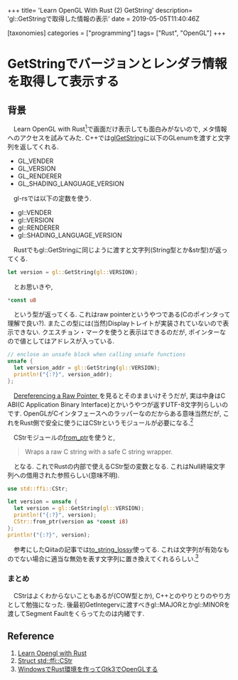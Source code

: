 +++
title= 'Learn OpenGL With Rust (2) GetString'
description= 'gl::GetStringで取得した情報の表示'
date = 2019-05-05T11:40:46Z

[taxonomies]
categories = ["programming"]
tags= ["Rust", "OpenGL"]
+++

# GetStringでバージョンとレンダラ情報を取得して表示する

## 背景

　Learn OpenGL with Rust[<sup>1</sup>](#ref-1)で画面だけ表示しても面白みがないので, メタ情報へのアクセスを試みてみた. C++では[glGetString](https://www.khronos.org/registry/OpenGL-Refpages/gl4/html/glGetString.xhtml)に以下のGLenumを渡すと文字列を返してくれる.

+ GL\_VENDER
+ GL\_VERSION
+ GL\_RENDERER
+ GL\_SHADING\_LANGUAGE\_VERSION

　gl-rsでは以下の定数を使う.

+ gl::VENDER
+ gl::VERSION
+ gl::RENDERER
+ gl::SHADING\_LANGUAGE\_VERSION

　Rustでもgl::GetStringに同じように渡すと文字列(String型とか&str型)が返ってくる.

```rust
let version = gl::GetString(gl::VERSION);
```  

　とお思いきや,

```rust
*const u8
```

　という型が返ってくる. これはraw pointerというやつである(Cのポインタって理解で良い?). またこの型には(当然)Displayトレイトが実装されていないので表示できない. クエスチョン・マークを使うと表示はできるのだが, ポインターなので値としてはアドレスが入っている.

```rust
// enclose an unsafe block when calling unsafe functions
unsafe {
  let version_addr = gl::GetString(gl::VERSION);
  println!("{:?}", version_addr);
};
```

　[Dereferencing a Raw Pointer
](https://doc.rust-lang.org/1.30.0/book/2018-edition/ch19-01-unsafe-rust.html#dereferencing-a-raw-pointer)を見るとそのままいけそうだが, 実は中身はC ABI(C Application Binary Interface)とかいうやつが返すUTF-8文字列らしいのです. OpenGLがCインタフェースへのラッパーなのだからある意味当然だが, これをRust側で安全に使うにはCStrというモジュールが必要になる.[<sup>2</sup>](#ref-2)

　CStrモジュールの[from\_ptr](https://doc.rust-lang.org/std/ffi/struct.CStr.html#method.from_ptr)を使うと,

> Wraps a raw C string with a safe C string wrapper.

　となる. これでRustの内部で使えるCStr型の変数となる. これはNull終端文字列への借用された参照らしい(意味不明).
　
```rust
use std::ffi::CStr;

let version = unsafe {
  let version = gl::GetString(gl::VERSION);
  println!("{:?}", version);
  CStr::from_ptr(version as *const i8)
};
println!("{:?}", version);
```

　参考にしたQiitaの記事では[to\_string\_lossy](https://doc.rust-lang.org/std/ffi/struct.CStr.html#method.to_string_lossy)使ってる. これは文字列が有効なものでない場合に適当な無効を表す文字列に置き換えてくれるらしい.[<sup>3</sup>](#ref-3)

### まとめ

　CStrはよくわからないこともあるが(COW型とか), C++とのやりとりのやり方として勉強になった. 後最初GetIntegervに渡すべきgl::MAJORとかgl::MINORを渡してSegment Faultをくらってたのは内緒です.

## Reference
1. <a name="ref-1"></a> [Learn Opengl with Rust](https://github.com/bwasty/learn-opengl-rs)
2. <a name="ref-2"></a> [Struct std::ffi::CStr](https://doc.rust-lang.org/std/ffi/struct.CStr.html#method.as_ptr)
3. <a name="ref-3"></a> [WindowsでRust環境を作ってGtk3でOpenGLする](https://qiita.com/ousttrue/items/ee617544ab737fc34c1d)
